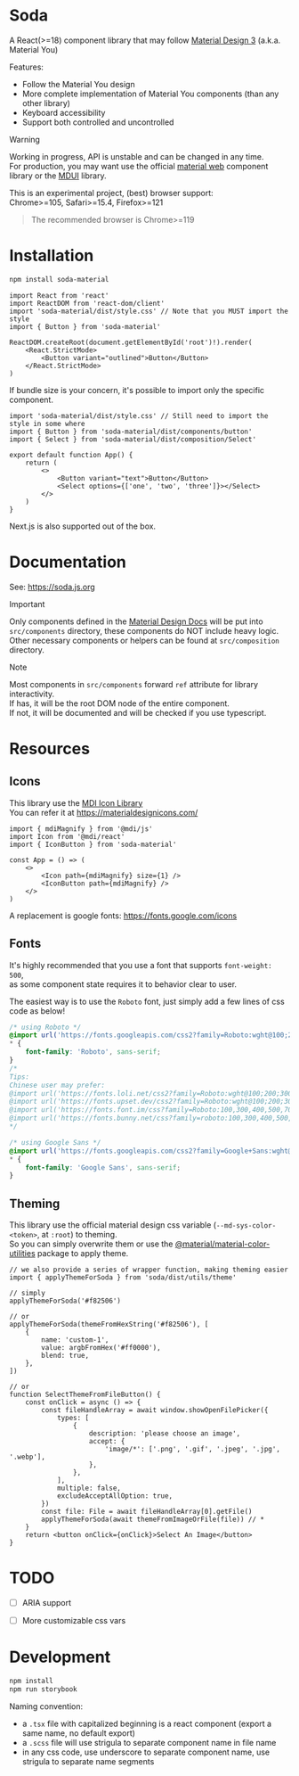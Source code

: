 # Soda

A React(>=18) component library that may follow [Material Design 3](https://m3.material.io/components) (a.k.a. Material You)

Features:

-   Follow the Material You design
-   More complete implementation of Material You components (than any other library)
-   Keyboard accessibility
-   Support both controlled and uncontrolled

> [!WARNING]  
> Working in progress, API is unstable and can be changed in any time.  
> For production, you may want use the official [material web](https://github.com/material-components/material-web) component library or the [MDUI](https://www.mdui.org/) library.

This is an experimental project, (best) browser support:  
Chrome>=105, Safari>=15.4, Firefox>=121

> The recommended browser is Chrome>=119

# Installation

```sh
npm install soda-material
```

```tsx
import React from 'react'
import ReactDOM from 'react-dom/client'
import 'soda-material/dist/style.css' // Note that you MUST import the style
import { Button } from 'soda-material'

ReactDOM.createRoot(document.getElementById('root')!).render(
    <React.StrictMode>
        <Button variant="outlined">Button</Button>
    </React.StrictMode>
)
```

If bundle size is your concern, it's possible to import only the specific component.

```tsx
import 'soda-material/dist/style.css' // Still need to import the style in some where
import { Button } from 'soda-material/dist/components/button'
import { Select } from 'soda-material/dist/composition/Select'

export default function App() {
    return (
        <>
            <Button variant="text">Button</Button>
            <Select options={['one', 'two', 'three']}></Select>
        </>
    )
}
```

Next.js is also supported out of the box.

# Documentation

See: <https://soda.js.org>

> [!IMPORTANT]  
> Only components defined in the [Material Design Docs](https://m3.material.io/components) will be put into `src/components` directory, these components do NOT include heavy logic.  
> Other necessary components or helpers can be found at `src/composition` directory.

> [!NOTE]  
> Most components in `src/components` forward `ref` attribute for library interactivity.  
> If has, it will be the root DOM node of the entire component.  
> If not, it will be documented and will be checked if you use typescript.

# Resources

## Icons

This library use the [MDI Icon Library](https://pictogrammers.com/library/mdi/)  
You can refer it at <https://materialdesignicons.com/>

```tsx
import { mdiMagnify } from '@mdi/js'
import Icon from '@mdi/react'
import { IconButton } from 'soda-material'

const App = () => (
    <>
        <Icon path={mdiMagnify} size={1} />
        <IconButton path={mdiMagnify} />
    </>
)
```

A replacement is google fonts: <https://fonts.google.com/icons>

## Fonts

It's highly recommended that you use a font that supports `font-weight: 500`,  
as some component state requires it to behavior clear to user.

The easiest way is to use the `Roboto` font, just simply add a few lines of css code as below!

```css
/* using Roboto */
@import url('https://fonts.googleapis.com/css2?family=Roboto:wght@100;200;300;400;500;700;900&display=swap');
* {
    font-family: 'Roboto', sans-serif;
}
/*
Tips:
Chinese user may prefer:
@import url('https://fonts.loli.net/css2?family=Roboto:wght@100;200;300;400;500;700;900&display=swap');
@import url('https://fonts.upset.dev/css2?family=Roboto:wght@100;200;300;400;500;700;900&display=swap');
@import url('https://fonts.font.im/css?family=Roboto:100,300,400,500,700,900');
@import url('https://fonts.bunny.net/css?family=roboto:100,300,400,500,700,900');
*/

/* using Google Sans */
@import url('https://fonts.googleapis.com/css2?family=Google+Sans:wght@100;200;300;400;500;700;900&display=swap');
* {
    font-family: 'Google Sans', sans-serif;
}
```

## Theming

This library use the official material design css variable (`--md-sys-color-<token>`, at `:root`) to theming.  
So you can simply overwrite them or use the [@material/material-color-utilities](https://github.com/material-foundation/material-color-utilities/tree/main/typescript) package to apply theme.

```tsx
// we also provide a series of wrapper function, making theming easier
import { applyThemeForSoda } from 'soda/dist/utils/theme'

// simply
applyThemeForSoda('#f82506')

// or
applyThemeForSoda(themeFromHexString('#f82506'), [
    {
        name: 'custom-1',
        value: argbFromHex('#ff0000'),
        blend: true,
    },
])

// or
function SelectThemeFromFileButton() {
    const onClick = async () => {
        const fileHandleArray = await window.showOpenFilePicker({
            types: [
                {
                    description: 'please choose an image',
                    accept: {
                        'image/*': ['.png', '.gif', '.jpeg', '.jpg', '.webp'],
                    },
                },
            ],
            multiple: false,
            excludeAcceptAllOption: true,
        })
        const file: File = await fileHandleArray[0].getFile()
        applyThemeForSoda(await themeFromImageOrFile(file)) // *
    }
    return <button onClick={onClick}>Select An Image</button>
}
```

# TODO

-   [ ] ARIA support

-   [ ] More customizable css vars

# Development

```sh
npm install
npm run storybook
```

Naming convention:

-   a `.tsx` file with capitalized beginning is a react component (export a same name, no default export)
-   a `.scss` file will use strigula to separate component name in file name
-   in any css code, use underscore to separate component name, use strigula to separate name segments
